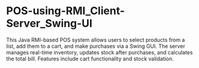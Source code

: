 # POS-using-RMI_Client-Server_Swing-UI
This Java RMI-based POS system allows users to select products from a list, add them to a cart, and make purchases via a Swing GUI. The server manages real-time inventory, updates stock after purchases, and calculates the total bill. Features include cart functionality and stock validation.

